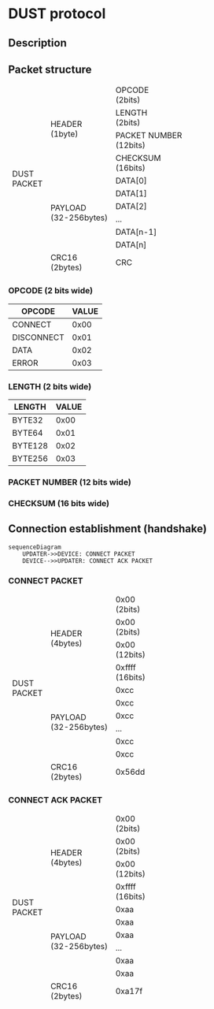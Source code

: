 # DUST protocol

## Description

## Packet structure

<table class="tg"><thead>
  <tr>
    <td class="tg-wa1i" rowspan="11">DUST<br>PACKET</td>
    <td class="tg-uzvj" rowspan="4">HEADER<br>(1byte)</td>
    <td class="tg-7btt">OPCODE<br>(2bits)</td>
  </tr>
  <tr>
    <td class="tg-7btt">LENGTH<br>(2bits)</td>
  </tr>
  <tr>
    <td class="tg-7btt">PACKET NUMBER<br>(12bits)</td>
  </tr>
  <tr>
    <td class="tg-7btt">CHECKSUM<br>(16bits)</td>
  </tr>
  <tr>
    <td class="tg-wa1i" rowspan="6">PAYLOAD<br>(32-256bytes)</td>
    <td class="tg-wa1i">DATA[0]</td>
  </tr>
  <tr>
    <td class="tg-wa1i">DATA[1]</td>
  </tr>
  <tr>
    <td class="tg-wa1i">DATA[2]</td>
  </tr>
  <tr>
    <td class="tg-wa1i">...</td>
  </tr>
  <tr>
    <td class="tg-wa1i">DATA[n-1]</td>
  </tr>
  <tr>
    <td class="tg-wa1i">DATA[n]</td>
  </tr>
  <tr>
    <td class="tg-wa1i">CRC16<br>(2bytes)</td>
    <td class="tg-wa1i">CRC</td>
  </tr></thead>
</table>

### OPCODE (2 bits wide)

| OPCODE     | VALUE |
|------------|-------|
| CONNECT    | 0x00  |
| DISCONNECT | 0x01  |
| DATA       | 0x02  |
| ERROR      | 0x03  |

### LENGTH (2 bits wide)

| LENGTH     | VALUE |
|------------|-------|
| BYTE32     | 0x00  |
| BYTE64     | 0x01  |
| BYTE128    | 0x02  |
| BYTE256    | 0x03  |

### PACKET NUMBER (12 bits wide)

### CHECKSUM (16 bits wide)

## Connection establishment (handshake)

```mermaid
sequenceDiagram
    UPDATER->>DEVICE: CONNECT PACKET
    DEVICE-->>UPDATER: CONNECT ACK PACKET
```

### CONNECT PACKET

<table class="tg"><thead>
  <tr>
    <td class="tg-wa1i" rowspan="11">DUST<br>PACKET</td>
    <td class="tg-uzvj" rowspan="4">HEADER<br>(4bytes)</td>
    <td class="tg-7btt">0x00<br>(2bits)</td>
  </tr>
  <tr>
    <td class="tg-7btt">0x00<br>(2bits)</td>
  </tr>
  <tr>
    <td class="tg-7btt">0x00<br>(12bits)</td>
  </tr>
  <tr>
    <td class="tg-7btt">0xffff<br>(16bits)</td>
  </tr>
  <tr>
    <td class="tg-wa1i" rowspan="6">PAYLOAD<br>(32-256bytes)</td>
    <td class="tg-wa1i">0xcc</td>
  </tr>
  <tr>
    <td class="tg-wa1i">0xcc</td>
  </tr>
  <tr>
    <td class="tg-wa1i">0xcc</td>
  </tr>
  <tr>
    <td class="tg-wa1i">...</td>
  </tr>
  <tr>
    <td class="tg-wa1i">0xcc</td>
  </tr>
  <tr>
    <td class="tg-wa1i">0xcc</td>
  </tr>
  <tr>
    <td class="tg-wa1i">CRC16<br>(2bytes)</td>
    <td class="tg-wa1i">0x56dd<br></td>
  </tr></thead>
</table>

### CONNECT ACK PACKET

<table class="tg"><thead>
  <tr>
    <td class="tg-wa1i" rowspan="11">DUST<br>PACKET</td>
    <td class="tg-uzvj" rowspan="4">HEADER<br>(4bytes)</td>
    <td class="tg-7btt">0x00<br>(2bits)</td>
  </tr>
  <tr>
    <td class="tg-7btt">0x00<br>(2bits)</td>
  </tr>
  <tr>
    <td class="tg-7btt">0x00<br>(12bits)</td>
  </tr>
  <tr>
    <td class="tg-7btt">0xffff<br>(16bits)</td>
  </tr>
  <tr>
    <td class="tg-wa1i" rowspan="6">PAYLOAD<br>(32-256bytes)</td>
    <td class="tg-wa1i">0xaa</td>
  </tr>
  <tr>
    <td class="tg-wa1i">0xaa</td>
  </tr>
  <tr>
    <td class="tg-wa1i">0xaa</td>
  </tr>
  <tr>
    <td class="tg-wa1i">...</td>
  </tr>
  <tr>
    <td class="tg-wa1i">0xaa</td>
  </tr>
  <tr>
    <td class="tg-wa1i">0xaa</td>
  </tr>
  <tr>
    <td class="tg-wa1i">CRC16<br>(2bytes)</td>
    <td class="tg-wa1i">0xa17f<br></td>
  </tr></thead>
</table>